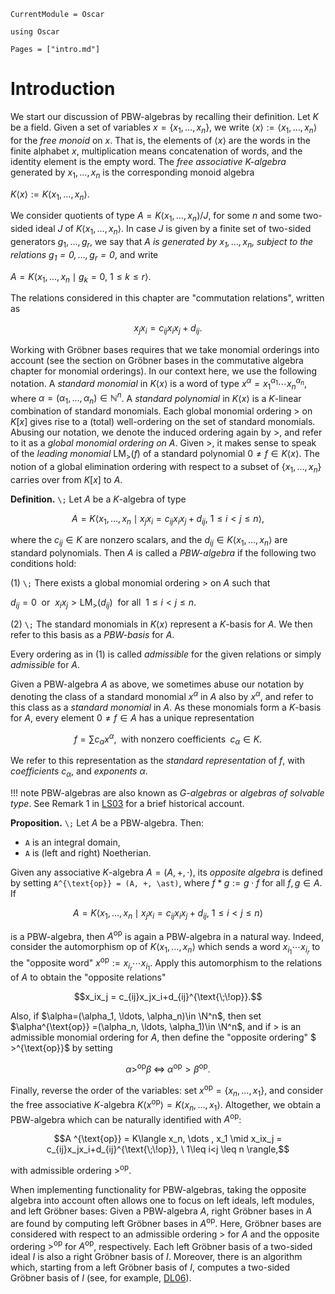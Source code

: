 ```@meta
CurrentModule = Oscar
```

```@setup oscar
using Oscar
```

```@contents
Pages = ["intro.md"]
```

# Introduction

We start our discussion of PBW-algebras by recalling their definition.
Let $K$ be a field. Given a set of variables $x=\{x_1, \ldots, x_n\},$ we write
${\left\langle {x}\right\rangle}:=\langle x_{1},\ldots, x_{n} \rangle$ for the *free monoid* on $x$.
That is, the elements of $\langle x \rangle$ are the words in the finite alphabet $x$, multiplication
means concatenation of words, and the identity element is the empty word.
The *free associative $K$-algebra* generated by $x_{1},\dots, x_{n}$ is the corresponding monoid algebra

$K \langle {x}\rangle:= K \langle x_{1},\dots, x_{n} \rangle.$

We consider quotients of type $A = K\langle x_1, \dots, x_n \rangle/J$, for some $n$ and some
two-sided ideal $J$ of $K\langle x_1, \dots, x_n \rangle$. In case $J$ is given by a finite set
of two-sided generators $g_1, \dots, g_r$, we say that *$A$ is generated by $x_1, \dots, x_n$,
subject to the relations $g_1 = 0, \dots, g_r = 0$*, and write

$A = K\langle x_1, \dots , x_n \mid g_k=0, \ 1\leq k \leq r \rangle.$

The relations considered in this chapter are "commutation relations", written as
```math
x_jx_i = c_{ij}x_ix_j+d_{ij}.
```

Working with Gröbner bases requires that we take monomial orderings into account (see the section
on Gröbner bases in the commutative algebra chapter for monomial orderings). In our context here, we use the following notation.
A *standard monomial* in $K \langle x \rangle$ is a word of type $x^\alpha=x_{1}^{\alpha_{1}}\cdots x_{n}^{\alpha_{n}},$
where $\alpha=(\alpha_1,\dots,\alpha_n)\in\mathbb N^n$. A *standard polynomial* in $K \langle x \rangle$
is a $K$-linear combination of standard monomials. Each global monomial ordering $>$ on $K[x]$ gives rise to
a (total) well-ordering on the set of standard monomials. Abusing our notation, we denote the induced ordering
again by $>$, and refer to it as a *global monomial ordering on $A$*. Given $>$, it makes sense to speak of the
*leading monomial* $\text{LM}_>(f)$ of a standard polynomial $0\neq f \in K \langle x \rangle.$ The notion
of a global elimination ordering with respect to a subset of $\{ x_{1},\ldots, x_{n} \}$ carries over
from $K[x]$ to $A$.

**Definition.**  ``\;`` Let $A$ be a $K$-algebra of type
```math
A = K\langle x_1, \dots , x_n \mid x_jx_i = c_{ij}x_ix_j+d_{ij},  \ 1\leq i<j \leq n \rangle,
```
where the $c_{ij}\in K$ are nonzero scalars, and the $d_{ij}\in K\langle x_1, \dots , x_n\rangle$ are 
standard polynomials. Then $A$ is called a *PBW-algebra* if the following two conditions hold:

(1) ``\;`` There exists a global monomial ordering $>$ on $A$ such that

$d_{ij}=0\ \text{ or }\ x_ix_j> \text{LM}_>(d_{ij})\ \text{ for all }\ 1\leq i<j \leq n.$

(2) ``\;`` The standard monomials in $K \langle x \rangle$ represent a $K$-basis for $A$.  We then refer to this basis as a *PBW-basis* for $A$. 

Every ordering as in (1) is called *admissible* for the given relations or simply *admissible* for $A$.

Given a PBW-algebra $A$ as above, we sometimes abuse our notation by denoting the class of a standard monomial $x^{\alpha}$ in $A$ also by $x^{\alpha}$,
and refer to this class as a *standard monomial* in $A$. As these monomials form a $K$-basis for $A$, every element $0\neq f\in A$ has a unique representation
```math
f=\sum c_{\alpha}x^{\alpha}, \; \text{ with nonzero coefficients } \; c_{\alpha}\in K.
```
We refer to this representation as the *standard representation* of $f$, with *coefficients* $c_{\alpha}$, and *exponents* $\alpha$.

!!! note
    PBW-algebras are also known as *G-algebras* or *algebras of solvable type*. See Remark 1 in [LS03](@cite) for a brief historical account.
 
**Proposition.**  ``\;`` Let $A$ be a PBW-algebra. Then:
- ``A`` is an integral domain,
- ``A`` is (left and right) Noetherian.

Given any associative $K$-algebra $A = (A, +, \cdot)$, its *opposite algebra* is defined by setting
``A^{\text{op}} = (A, +, \ast)``, where $f\ast g:=g\cdot f$ for all $f, g\in A.$
If
```math
A = K\langle x_1, \dots , x_n \mid x_jx_i = c_{ij} x_ix_j+d_{ij},  \ 1\leq i<j \leq n \rangle
```
is a PBW-algebra, then $A^{\text{op}}$ is again a PBW-algebra in a natural way. Indeed, consider the automorphism ${\text{op}}$
of $K\langle x_1, \dots , x_n\rangle$ which sends a word $x_{i_1}\cdots x_{i_r}$ to the "opposite word" $x^{\text{op}}:=x_{i_r}\cdots x_{i_1}$.
Apply this automorphism to the relations of $A$ to obtain the "opposite relations"
```math
x_ix_j = c_{ij}x_jx_i+d_{ij}^{\text{\;\!op}}.
```
Also, if $\alpha=(\alpha_1, \ldots, \alpha_n)\in \N^n$, then set $\alpha^{\text{op}} =(\alpha_n, \ldots, \alpha_1)\in \N^n$,
and if $>$ is an admissible monomial ordering for $A$, then define the "opposite ordering" $ >^{\text{op}}$ by setting
```math
\alpha >^{\text{op}}  \beta \;\Leftrightarrow\;  \alpha^{\text{op}} > \beta^{\text{op}}.
```
Finally, reverse the order of the variables: set $x ^{\text{op}}=\{x_n, \ldots, x_1\}$, and consider the free associative $K$-algebra
$K \langle x^\text{op}\rangle = K \langle x_{n},\dots, x_{1} \rangle.$ Altogether, we obtain a PBW-algebra which can be naturally
identified with $A^{\text{op}}$:
```math
A ^{\text{op}}  = K\langle x_n, \dots , x_1 \mid x_ix_j = c_{ij}x_jx_i+d_{ij}^{\text{\;\!op}},  \ 1\leq i<j \leq n \rangle,
```
with admissible ordering $>^{\text{op}}$.

When implementing functionality for PBW-algebras, taking the opposite algebra into account often allows
one to focus on left ideals, left modules, and left Gröbner bases: Given a PBW-algebra $A$, right Gröbner
bases in $A$ are found by computing left Gröbner bases in $A^{\text{op}}$. Here, Gröbner bases are
considered with respect to an admissible ordering $>$ for $A$ and the opposite ordering $>^{\text{op}}$
for $A^{\text{op}}$, respectively. Each left Gröbner basis of  a two-sided ideal $I$ is also a right Gröbner
basis of $I$. Moreover, there is an algorithm which, starting from a left Gröbner basis
of $I$, computes a two-sided Gröbner basis of $I$ (see, for example,  [DL06](@cite)). 

